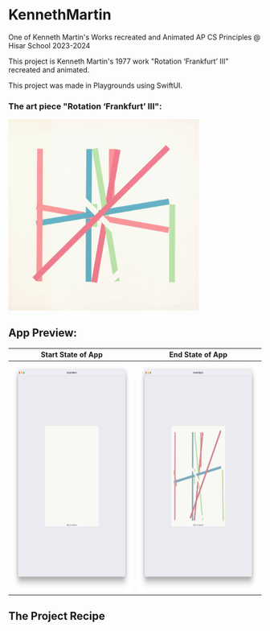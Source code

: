 # KennethMartin
One of Kenneth Martin's Works recreated and Animated AP CS Principles @ Hisar School 2023-2024

This project is Kenneth Martin's 1977 work "Rotation ‘Frankfurt’ III" recreated and animated.

This project was made in Playgrounds using SwiftUI.

### The art piece "Rotation ‘Frankfurt’ III":

<img src="https://github.com/BerkGozek/KennethMartin/blob/d66ac77da9f5b4d780450f8b3ab475d455f1daa6/Screenshots/KM_RF3.jpg" width="379" height="379.75" />

## App Preview:
| Start State of App                  | End State of App                    |
| ----------------------------------- | ----------------------------------- |
| <img src="https://github.com/BerkGozek/KennethMartin/blob/main/Screenshots/Empty.png" width = "444.8" height = "456" />| <img src="https://github.com/BerkGozek/KennethMartin/blob/main/Screenshots/Finished.png" width = "444.8" height = "456" />|

## The Project Recipe

